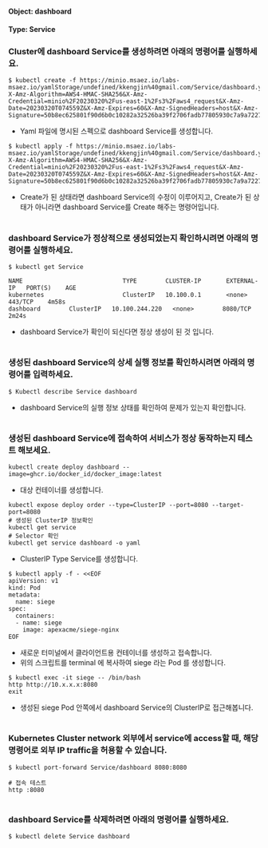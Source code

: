 
#### Object: dashboard
#### Type: Service

### Cluster에 dashboard Service를 생성하려면 아래의 명령어를 실행하세요.

```
$ kubectl create -f https://minio.msaez.io/labs-msaez.io/yamlStorage/undefined/kkengjin%40gmail.com/Service/dashboard.yaml?X-Amz-Algorithm=AWS4-HMAC-SHA256&X-Amz-Credential=minio%2F20230320%2Fus-east-1%2Fs3%2Faws4_request&X-Amz-Date=20230320T074559Z&X-Amz-Expires=60&X-Amz-SignedHeaders=host&X-Amz-Signature=50b8ec625801f90d6b0c10282a32526ba39f2706fadb77805930c7a9a7227517
```
- Yaml 파일에 명시된 스펙으로 dashboard Service를 생성합니다.  

```
$ kubectl apply -f https://minio.msaez.io/labs-msaez.io/yamlStorage/undefined/kkengjin%40gmail.com/Service/dashboard.yaml?X-Amz-Algorithm=AWS4-HMAC-SHA256&X-Amz-Credential=minio%2F20230320%2Fus-east-1%2Fs3%2Faws4_request&X-Amz-Date=20230320T074559Z&X-Amz-Expires=60&X-Amz-SignedHeaders=host&X-Amz-Signature=50b8ec625801f90d6b0c10282a32526ba39f2706fadb77805930c7a9a7227517
```
- Create가 된 상태라면 dashboard Service의 수정이 이루어지고, Create가 된 상태가 아니라면 dashboard Service를 Create 해주는 명령어입니다.
#

### dashboard Service가 정상적으로 생성되었는지 확인하시려면 아래의 명령어를 실행하세요.

```
$ kubectl get Service

NAME                            TYPE        CLUSTER-IP       EXTERNAL-IP   PORT(S)    AGE
kubernetes                      ClusterIP   10.100.0.1       <none>        443/TCP    4m58s
dashboard        ClusterIP   10.100.244.220   <none>        8080/TCP   2m24s

```
- dashboard Service가 확인이 되신다면 정상 생성이 된 것 입니다.
#

### 생성된 dashboard Service의 상세 실행 정보를 확인하시려면 아래의 명령어를 입력하세요.

```
$ Kubectl describe Service dashboard
```
- dashboard Service의 실행 정보 상태를 확인하여 문제가 있는지 확인합니다.
#

### 생성된 dashboard Service에 접속하여 서비스가 정상 동작하는지 테스트 해보세요.

```
kubectl create deploy dashboard --image=ghcr.io/docker_id/docker_image:latest
```
- 대상 컨테이너를 생성합니다.  

```
kubectl expose deploy order --type=ClusterIP --port=8080 --target-port=8080
# 생성된 ClusterIP 정보확인
kubectl get service 
# Selector 확인
kubectl get service dashboard -o yaml
```
- ClusterIP Type Service를 생성합니다.

```
$ kubectl apply -f - <<EOF
apiVersion: v1
kind: Pod
metadata:
  name: siege
spec:
  containers:
  - name: siege
    image: apexacme/siege-nginx
EOF
```
- 새로운 터미널에서 클라이언트용 컨테이너를 생성하고 접속합니다.
- 위의 스크립트를 terminal 에 복사하여 siege 라는 Pod 를 생성합니다.  

```
$ kubectl exec -it siege -- /bin/bash
http http://10.x.x.x:8080
exit
```
- 생성된 siege Pod 안쪽에서 dashboard Service의 ClusterIP로 접근해봅니다.
#

### Kubernetes Cluster network 외부에서 service에 access할 때, 해당 명령어로 외부 IP traffic을 허용할 수 있습니다.

```
$ kubectl port-forward Service/dashboard 8080:8080

# 접속 테스트
http :8080
```
#

### dashboard Service를 삭제하려면 아래의 명령어를 실행하세요.

```
$ kubectl delete Service dashboard
```
#

